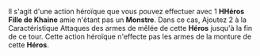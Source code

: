 Il s'agit d'une action héroïque que vous pouvez effectuer avec 1 __HHéros Fille de Khaine__ amie n'étant pas un __Monstre__. Dans ce cas, Ajoutez 2 à la Caractéristique Attaques des armes de mêlée de cette __Héros__ jusqu'à la fin de ce tour. Cette action héroïque n'effecte pas les armes de la monture de cette __Héros__.